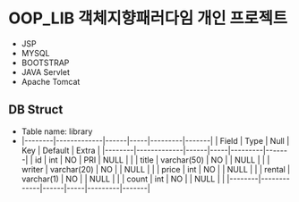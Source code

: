 # OOP_LIB 객체지향패러다임 개인 프로젝트

- JSP
- MYSQL
- BOOTSTRAP
- JAVA Servlet
- Apache Tomcat

## DB Struct
- Table name: library
- |--------|-------------|------|-----|---------|-------|
   | Field  | Type        | Null | Key | Default | Extra |
   |--------|-------------|------|-----|---------|-------|
   | id     | int         | NO   | PRI | NULL    |       |
   | title  | varchar(50) | NO   |     | NULL    |       |
   | writer | varchar(20) | NO   |     | NULL    |       |
   | price  | int         | NO   |     | NULL    |       |
   | rental | varchar(1)  | NO   |     | NULL    |       |
   | count  | int         | NO   |     | NULL    |       |
   |--------|-------------|------|-----|---------|-------|


